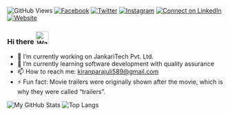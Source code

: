 ![GitHub Views](https://komarev.com/ghpvc/?username=kiranparajuli589&label=Views&color=brightgreen&style=plastic)
[![Facebook](https://img.shields.io/badge/--facebook?label=Facebook&logo=Facebook&style=social)](https://www.facebook.com/kiran.parajuli.589/)
[![Twitter](https://img.shields.io/badge/--twitter?label=Twitter&logo=Twitter&style=social)](https://twitter.com/KiranParajuli16)
[![Instagram](https://img.shields.io/badge/--instagram?label=Instageam&logo=Instagram&style=social)](https://www.instagram.com/kiran.parajuli589/?hl=en)
[![Connect on LinkedIn](https://img.shields.io/badge/--linkedin?label=LinkedIn&logo=LinkedIn&style=social)](https://www.linkedin.com/in/kiranparajuli589/)
[![Website](https://img.shields.io/badge/Website-know%20more-blue)](https://kiranparajuli.com.np)

### Hi there <img src="https://raw.githubusercontent.com/MartinHeinz/MartinHeinz/master/wave.gif" width="30px" alt="Wave">

- 🔭 I’m currently working on JankariTech Pvt. Ltd.
- 🌱 I’m currently learning software development with quality assurance
- 📫 How to reach me: kiranparajuli589@gmail.com
- ⚡ Fun fact: Movie trailers were originally shown after the movie, which is why they were called “trailers”.

![My GitHub Stats](https://github-readme-stats.vercel.app/api?username=kiranparajuli589&count_private=true&show_icons=true&theme=great-gatsby&locale=np&custom_title=मेरो+GitHub+तथ्याङ्क)
![Top Langs](https://github-readme-stats.vercel.app/api/top-langs/?username=kiranparajuli589&langs_count=3)

